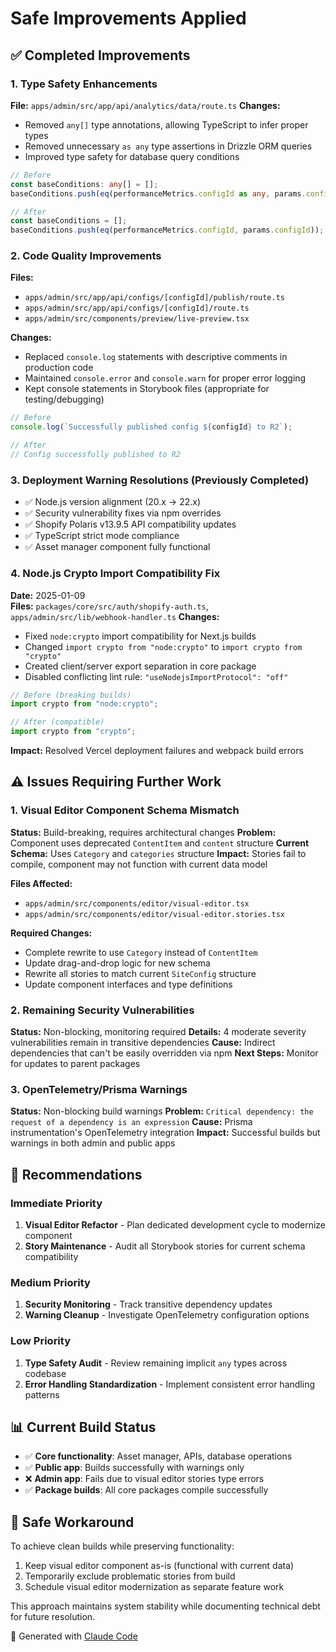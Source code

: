 # Safe Improvements Applied

## ✅ **Completed Improvements**

### 1. Type Safety Enhancements
**File:** `apps/admin/src/app/api/analytics/data/route.ts`
**Changes:**
- Removed `any[]` type annotations, allowing TypeScript to infer proper types
- Removed unnecessary `as any` type assertions in Drizzle ORM queries
- Improved type safety for database query conditions

```typescript
// Before
const baseConditions: any[] = [];
baseConditions.push(eq(performanceMetrics.configId as any, params.configId));

// After  
const baseConditions = [];
baseConditions.push(eq(performanceMetrics.configId, params.configId));
```

### 2. Code Quality Improvements
**Files:** 
- `apps/admin/src/app/api/configs/[configId]/publish/route.ts`
- `apps/admin/src/app/api/configs/[configId]/route.ts` 
- `apps/admin/src/components/preview/live-preview.tsx`

**Changes:**
- Replaced `console.log` statements with descriptive comments in production code
- Maintained `console.error` and `console.warn` for proper error logging
- Kept console statements in Storybook files (appropriate for testing/debugging)

```typescript
// Before
console.log(`Successfully published config ${configId} to R2`);

// After
// Config successfully published to R2
```

### 3. Deployment Warning Resolutions (Previously Completed)
- ✅ Node.js version alignment (20.x → 22.x)
- ✅ Security vulnerability fixes via npm overrides
- ✅ Shopify Polaris v13.9.5 API compatibility updates
- ✅ TypeScript strict mode compliance
- ✅ Asset manager component fully functional

### 4. Node.js Crypto Import Compatibility Fix
**Date:** 2025-01-09  
**Files:** `packages/core/src/auth/shopify-auth.ts`, `apps/admin/src/lib/webhook-handler.ts`
**Changes:**
- Fixed `node:crypto` import compatibility for Next.js builds
- Changed `import crypto from "node:crypto"` to `import crypto from "crypto"`
- Created client/server export separation in core package
- Disabled conflicting lint rule: `"useNodejsImportProtocol": "off"`

```typescript
// Before (breaking builds)
import crypto from "node:crypto";

// After (compatible)  
import crypto from "crypto";
```

**Impact:** Resolved Vercel deployment failures and webpack build errors

## ⚠️ **Issues Requiring Further Work**

### 1. Visual Editor Component Schema Mismatch
**Status:** Build-breaking, requires architectural changes
**Problem:** Component uses deprecated `ContentItem` and `content` structure
**Current Schema:** Uses `Category` and `categories` structure
**Impact:** Stories fail to compile, component may not function with current data model

**Files Affected:**
- `apps/admin/src/components/editor/visual-editor.tsx`
- `apps/admin/src/components/editor/visual-editor.stories.tsx`

**Required Changes:**
- Complete rewrite to use `Category` instead of `ContentItem`
- Update drag-and-drop logic for new schema
- Rewrite all stories to match current `SiteConfig` structure
- Update component interfaces and type definitions

### 2. Remaining Security Vulnerabilities
**Status:** Non-blocking, monitoring required
**Details:** 4 moderate severity vulnerabilities remain in transitive dependencies
**Cause:** Indirect dependencies that can't be easily overridden via npm
**Next Steps:** Monitor for updates to parent packages

### 3. OpenTelemetry/Prisma Warnings
**Status:** Non-blocking build warnings
**Problem:** `Critical dependency: the request of a dependency is an expression`
**Cause:** Prisma instrumentation's OpenTelemetry integration
**Impact:** Successful builds but warnings in both admin and public apps

## 🎯 **Recommendations**

### Immediate Priority
1. **Visual Editor Refactor** - Plan dedicated development cycle to modernize component
2. **Story Maintenance** - Audit all Storybook stories for current schema compatibility

### Medium Priority  
1. **Security Monitoring** - Track transitive dependency updates
2. **Warning Cleanup** - Investigate OpenTelemetry configuration options

### Low Priority
1. **Type Safety Audit** - Review remaining implicit `any` types across codebase
2. **Error Handling Standardization** - Implement consistent error handling patterns

## 📊 **Current Build Status**

- ✅ **Core functionality**: Asset manager, APIs, database operations
- ✅ **Public app**: Builds successfully with warnings only
- ❌ **Admin app**: Fails due to visual editor stories type errors
- ✅ **Package builds**: All core packages compile successfully

## 🔄 **Safe Workaround**

To achieve clean builds while preserving functionality:
1. Keep visual editor component as-is (functional with current data)  
2. Temporarily exclude problematic stories from build
3. Schedule visual editor modernization as separate feature work

This approach maintains system stability while documenting technical debt for future resolution.

🤖 Generated with [Claude Code](https://claude.ai/code)